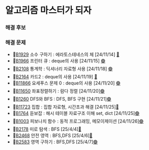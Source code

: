 # 알고리즘 마스터가 되자

### 해결 후보


### 해결 문제

- 🥈[B1929](https://www.acmicpc.net/problem/1929) 소수 구하기 : 에라토스테네스의 체 [24/11/14] [🔴](https://github.com/KimYjoo/MasterOfAlgorithm/tree/main/silver/B1929)  
- 🥈[B1966](https://www.acmicpc.net/problem/1966) 프린터 큐 : deque의 사용 [24/11/15] [🟢](https://github.com/KimYjoo/MasterOfAlgorithm/tree/main/silver/B1966)
- 🥈[B2108](https://www.acmicpc.net/problem/2108) 통계학 : 딕셔너리 자료형 사용 [24/11/18] [🟢](https://github.com/KimYjoo/MasterOfAlgorithm/tree/main/silver/B2108)
- 🥈[B2164](https://www.acmicpc.net/problem/2164) 카드2 : deque의 사용 [24/11/19] [🔴](https://github.com/KimYjoo/MasterOfAlgorithm/tree/main/silver/B2164)
- 🥈[B11866](https://www.acmicpc.net/problem/11866) 요세푸스 문제 0 : deque의 사용 [24/11/20] [🟢](https://github.com/KimYjoo/MasterOfAlgorithm/tree/main/silver/B11866)
- 🥈[B11650](https://www.acmicpc.net/problem/11650) 좌표정렬하기 : 람다 정렬 [24/11/20][🟢](https://github.com/KimYjoo/MasterOfAlgorithm/tree/main/silver/B11650)
- 🥈[B1260](https://www.acmicpc.net/problem/1260) DFS와 BFS : DFS, BFS 구현 [24/11/21][🟢](https://github.com/KimYjoo/MasterOfAlgorithm/tree/main/silver/B1260)
- 🥈[B11723](https://www.acmicpc.net/problem/11723) 집합 : 집합 자료형, 시간초과 해결 [24/11/25][🔴](https://github.com/KimYjoo/MasterOfAlgorithm/tree/main/silver/B11723)
- 🥈[B1764](https://www.acmicpc.net/problem/1764) 듣보잡 : 해시 테이블 자료구조 이해 set, dict [24/11/25][🟢](https://github.com/KimYjoo/MasterOfAlgorithm/tree/main/silver/B1764)
- 🥈[B1003](https://www.acmicpc.net/problem/1003) 피보나치 함수 : 동적 프로그래밍, 메모이제이션 [24/11/26][🟢](https://github.com/KimYjoo/MasterOfAlgorithm/tree/main/silver/B1003)
- 🥈[B2178](https://www.acmicpc.net/problem/1003) 미로 탐색 : BFS [25/4/4][🔴](https://github.com/KimYjoo/MasterOfAlgorithm/tree/main/silver/B2178)
- 🥈[B2468](https://www.acmicpc.net/problem/1003) 안전 영역 : BFS,DFS [25/4/6][🔴](https://github.com/KimYjoo/MasterOfAlgorithm/tree/main/silver/B2468)
- 🥈[B2583](https://www.acmicpc.net/problem/1003) 영역 구하기 : BFS,DFS [25/4/7][🟢](https://github.com/KimYjoo/MasterOfAlgorithm/tree/main/silver/B2583)